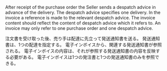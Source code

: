 After receipt of the purchase order the Seller sends a despatch advice in advance of the delivery. The despatch advice specifies one delivery. In the invoice a reference is made to the relevant despatch advice. The invoice content should reflect the content of despatch advice which it refers to. An invoice may only refer to one purchase order and one despatch advice.  

注文書を受け取った後、売り手は配達に先立って発送通知書を送る。 発送通知書は、1つの配達を指定する。 電子インボイスから、関連する発送通知書が参照される。 電子インボイスの内容は、それが参照する発送通知書の内容を反映する必要がある。 電子インボイスは1つの発注書と1つの発送通知書のみを参照できる。